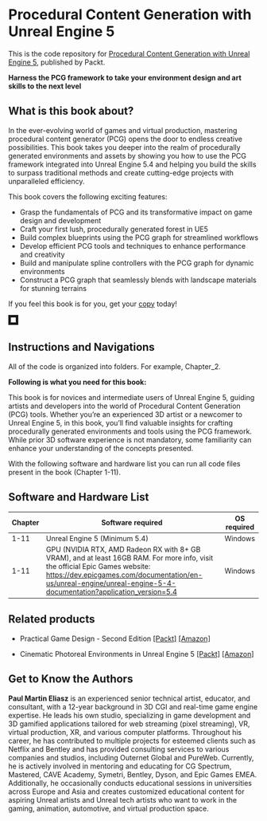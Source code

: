 # Procedural Content Generation with Unreal Engine 5

<a href="https://www.packtpub.com/en-us/product/procedural-content-generation-with-unreal-engine-5-9781837637058"><img src="https://content.packt.com/B21722/cover_image_small.jpg" alt="" height="256px" align="right"></a>

This is the code repository for [Procedural Content Generation with Unreal Engine 5](https://www.packtpub.com/en-us/product/procedural-content-generation-with-unreal-engine-5-9781837637058), published by Packt.

**Harness the PCG framework to take your environment design and art skills to the next level**

## What is this book about?
In the ever-evolving world of games and virtual production, mastering procedural content generator (PCG) opens the door to endless creative possibilities. This book takes you deeper into the realm of procedurally generated environments and assets by showing you how to use the PCG framework integrated into Unreal Engine 5.4 and helping you build the skills to surpass traditional methods and create cutting-edge projects with unparalleled efficiency.
	
This book covers the following exciting features:
* Grasp the fundamentals of PCG and its transformative impact on game design and development
* Craft your first lush, procedurally generated forest in UE5
* Build complex blueprints using the PCG graph for streamlined workflows
* Develop efficient PCG tools and techniques to enhance performance and creativity
* Build and manipulate spline controllers with the PCG graph for dynamic environments
* Construct a PCG graph that seamlessly blends with landscape materials for stunning terrains

If you feel this book is for you, get your [copy](https://www.amazon.com/dp/1801074461) today!

<a href="https://www.packtpub.com/?utm_source=github&utm_medium=banner&utm_campaign=GitHubBanner"><img src="https://raw.githubusercontent.com/PacktPublishing/GitHub/master/GitHub.png" 
alt="https://www.packtpub.com/" border="5" /></a>


## Instructions and Navigations
All of the code is organized into folders. For example, Chapter_2.

**Following is what you need for this book:**

This book is for novices and intermediate users of Unreal Engine 5, guiding artists and developers into the world of Procedural Content Generation (PCG) tools. Whether you’re an experienced 3D artist or a newcomer to Unreal Engine 5, in this book, you’ll find valuable insights for crafting procedurally generated environments and tools using the PCG framework. While prior 3D software experience is not mandatory, some familiarity can enhance your understanding of the concepts presented.

With the following software and hardware list you can run all code files present in the book (Chapter 1-11).

## Software and Hardware List

| Chapter  | Software required                                       | OS required                      |
| -------- | --------------------------------------------------------| ---------------------------------|
| 1-11     | Unreal Engine 5 (Minimum 5.4)                                 | Windows      |
| 1-11     | GPU (NVIDIA RTX, AMD Radeon RX with 8+ GB VRAM), and at least 16GB RAM. For more info, visit the official Epic Games website: https://dev.epicgames.com/documentation/en-us/unreal-engine/unreal-engine-5-4-documentation?application_version=5.4  | Windows        |

 
## Related products <Other books you may enjoy>
* Practical Game Design - Second Edition [[Packt]](https://www.packtpub.com/en-us/product/practical-game-design-9781803233901) [[Amazon]](https://www.amazon.com/dp/1803245158)

* Cinematic Photoreal Environments in Unreal Engine 5 [[Packt]](https://www.packtpub.com/en-us/product/cinematic-photoreal-environments-in-unreal-engine-5-9781803236889) [[Amazon]](https://www.amazon.com/dp/1803244119)

## Get to Know the Authors
**Paul Martin Eliasz** is an experienced senior technical artist, educator, and consultant, with a 12-year background in 3D CGI and real-time game engine expertise. He leads his own studio, specializing in game development and 3D gamified applications tailored for web streaming (pixel streaming), VR, virtual production, XR, and various computer platforms. Throughout his career, he has contributed to multiple projects for esteemed clients such as Netflix and Bentley and has provided consulting services to various companies and studios, including Outernet Global and PureWeb. Currently, he is actively involved in mentoring and educating for CG Spectrum, Mastered, CAVE Academy, Symetri, Bentley, Dyson, and Epic Games EMEA. Additionally, he occasionally conducts educational sessions in universities across Europe and Asia and creates customized educational content for aspiring Unreal artists and Unreal tech artists who want to work in the gaming, animation, automotive, and virtual production space.
